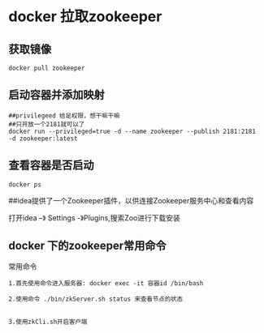 # docker 拉取zookeeper

## 获取镜像
```shell script
docker pull zookeeper
```

## 启动容器并添加映射
```shell script
##privilegeed 给足权限，想干嘛干嘛
##只开放一个2181就可以了
docker run --privileged=true -d --name zookeeper --publish 2181:2181  -d zookeeper:latest
```
## 查看容器是否启动
```shell script
docker ps
```

##idea提供了一个Zookeeper插件，以供连接Zookeeper服务中心和查看内容
  
打开idea –》 Settings -》Plugins,搜索Zoo进行下载安装

## docker 下的zookeeper常用命令

常用命令
```shell script
1.首先使用命令进入服务器: docker exec -it 容器id /bin/bash

2.使用命令 ./bin/zkServer.sh status 来查看节点的状态


3.使用zkCli.sh开启客户端


```